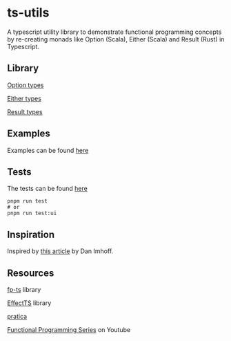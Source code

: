 # ts-utils
A typescript utility library to demonstrate functional programming concepts by re-creating monads like Option (Scala), Either (Scala) and Result (Rust) in Typescript.

## Library

[Option types](./src/lib/option.ts)

[Either types](./src/lib/either.ts)

[Result types](./src/lib/result.ts)

## Examples
Examples can be found [here](./src/examples/)

## Tests
The tests can be found [here](./src/test/)

```
pnpm run test
# or
pnpm run test:ui
```

## Inspiration
Inspired by [this article](https://imhoff.blog/posts/using-results-in-typescript) by Dan Imhoff.

## Resources

[fp-ts](https://github.com/gcanti/fp-ts) library

[EffectTS](https://github.com/Effect-TS/effect) library

[pratica](https://github.com/rametta/pratica)

[Functional Programming Series](https://www.youtube.com/playlist?list=PLuPevXgCPUIMbCxBEnc1dNwboH6e2ImQo) on Youtube



